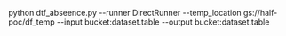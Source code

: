 python dtf_abseence.py --runner DirectRunner --temp_location gs://half-poc/df_temp --input bucket:dataset.table --output bucket:dataset.table

